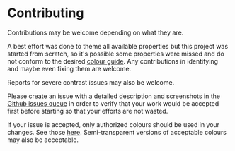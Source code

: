 # Contributing

Contributions may be welcome depending on what they are. 

A best effort was done to theme all available properties but this project was started from scratch, so it's possible some properties were missed and do not conform to the desired [colour guide](https://u1tlwy.csb.app/). Any contributions in identifying and maybe even fixing them are welcome.

Reports for severe contrast issues may also be welcome.

Please create an issue with a detailed description and screenshots in the [Github issues queue](https://github.com/techygrrrl/techygrrrl-cmyk-colourrrs-vscode/issues) in order to verify that your work would be accepted first before starting so that your efforts are not wasted.

If your issue is accepted, only authorized colours should be used in your changes. See those [here](https://u1tlwy.csb.app/). Semi-transparent versions of acceptable colours may also be acceptable. 